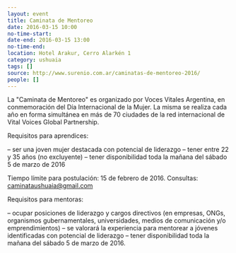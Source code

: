 ```yaml
---
layout: event 
title: Caminata de Mentoreo
date: 2016-03-15 10:00
no-time-start: 
date-end: 2016-03-15 13:00
no-time-end: 
location: Hotel Arakur, Cerro Alarkén 1
category: ushuaia
tags: []
source: http://www.surenio.com.ar/caminatas-de-mentoreo-2016/
people: []
---
```


La "Caminata de Mentoreo" es organizado por Voces Vitales Argentina, en conmemoración del Día Internacional de la Mujer. La misma se realiza cada año en forma simultánea en más de 70 ciudades de la red internacional de Vital Voices Global Partnership. 

Requisitos para aprendices:

– ser una joven mujer destacada con potencial de liderazgo
– tener entre 22 y 35 años (no excluyente)
– tener disponibilidad toda la mañana del sábado 5 de marzo de 2016

Tiempo límite para postulación: 15 de febrero de 2016. Consultas: caminataushuaia@gmail.com 


Requisitos para mentoras:

– ocupar posiciones de liderazgo y cargos directivos (en empresas, ONGs, organismos gubernamentales, universidades, medios de comunicación y/o emprendimientos)
– se valorará la experiencia para mentorear a jóvenes identificadas con potencial de liderazgo
– tener disponibilidad toda la mañana del sábado 5 de marzo de 2016.

